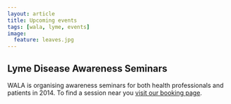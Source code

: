 ```yaml
---
layout: article
title: Upcoming events
tags: [wala, lyme, events]
image:
  feature: leaves.jpg
---
```


## Lyme Disease Awareness Seminars

WALA is organising awareness seminars for both health professionals and patients in 2014. To find a session near you [visit our booking page](http://wala.eventbrite.com.au).
